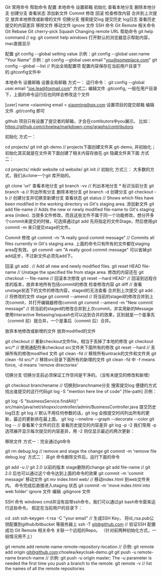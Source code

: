 Git 常用命令
帮助命令
配置
本地命令
设置邮箱
初始化
查看本地分支
删除本地分支
创建分支
查看状态
添加新文件
Commit 修改
回滚
检查修改内容
合并到上次提交
放弃本地修改或新增的文件
切换分支
搜索提交log
提交历史 log日志
查看历史提交的内容差异
移除文件
移动文件
ignore 文件
SSH 命令
Git Remote 相关命令
Git Rebase
Git cherry-pick
Squash
Changing remote URL
帮助命令
git help command // eg: git commit help
windows 打开默认的浏览器显示帮助内容， mac直接显示

配置
git config --global setting value
示例：git config --global user.name "Your Name"
示例：git config --global user.email "you@someplace.com"
git config --global --list // 列出全局配置项
配置内容保存在当前用户目录下的.gitconfig文件中

本地命令
设置邮箱
设置全局邮箱
方式一： 运行命令： git config --global user.email "joe.lea@foxmail.com" 方式二: 编辑文件 .gitconfig, 一般在用户目录下，上面的命令运行后也同样会修改这个文件

[user]
name =xiaoming
email = xiaoming@qq.com
设置项目的提交邮箱
编辑文件 .git/config 即可

github 项目只有设置了提交者的邮箱，才会在contibutors中you展示。 比如：https://github.com/choelea/markdown-cms/graphs/contributors

初始化
方式一：

cd projects/
git init git-demo  // projects下面创建文件夹 git-demo, 并初始化； 初始化其实就是在文件夹下面创建了相关内容存放在.git 隐藏文件夹下面
方式二：

cd projects/
mkdir website
cd website/
git init // 初始化
方式三： 大多数的方式，我们从clone一个git 库开始的。

git clone 'url'
查看本地分支
git branch -vv  // 列出本地分支 * 标识当前分支
git branch -a // 列出所有分支
删除本地分支
git branch -d <BranchName>
创建分支
git checkout -b <BranchName>  // 创建分支并切换至新建分支
查看状态
git status // Shows which files have been modified in the working directory vs Git's staging area.
添加新文件
git add file-name  // Adds the new or newly modified file-name to Git's staging area (index).
当很多文件修改，而且这些文件不属于同一个功能修改，想分开多个commit来提交的时候，可选择通过git add <file> 先将指定的文件Stage，然后使用git commit -m 来只提交stage的文件。

Commit 修改
git commit -m "A really good commit message" // Commits all files currently in Git's staging area.
上面的命令只有所有的文件都在staging area在有效。 git commit -am "A really good commit message" 可以省掉git add这步，不过新文件必须先add下。

回滚
git add . // Add all new and newly modified files.
git reset HEAD file-name // Unstage the specified file from stage area. 修改的内容还在
git checkout -- file-name // 回滚本次修改
git reset --hard HEAD^  // 回滚到远程仓库的版本，放弃本地所有包括commit的修改
检查修改内容
git diff // 查看unstage状态下的文件的修改内容，staged的无法查看
合并到上次提交
git add . // 将修改的文件 stage
git commit --amend // 将当前的staged的修改合并到上次commit，并打开编辑器修改commit
git commit --amend -m "New commit message" // 将当前的staged的修改合并到上次commit，并实用新的Message
使用Interactive Rebasing/squash也可以达到合并的效果，区别就是一个是事先（commit 前）就合并，一个是事后（commit 后）合并。

放弃本地修改或新增的文件
放弃modified的文件

git checkout <file> // 重新checkout文件file，相当于丢掉了本地的修改
git checkout src/* // 使用通配符来checkout src文件夹下面所有的修改
git reset --hard // 丢掉所有的修改modified 文件
git clean -fd    // 移除所有untrack的文件和文件夹 
git clean -fd src/* // 移除src目录下面所有的新增的文件
git clean -fd 中 -f means force, -d means 'remove directories'

切换分支
切换分支前必须保证工作空间是干净的。（没有未提交的修改和新增）

git checkout branchename // 切换到branchname分支
搜索提交log
便捷的方式找出谁提交的这行代码git log -S "mention here line of code" [file-path] 示例：

git log -S "businessService.findAll()" src/main/java/net/shopxx/controller/admin/BusinessController.java
提交历史 log日志
git log  // 默认不用任何参数的话，git log 会按提交时间列出所有的更新，最近的更新排在最上面。
git log --oneline --graph --decorate --color
git log -- <filepath>  // 查看某个文件的日志
查看历史提交的内容差异
git log -p -2
我们常用 -p 选项展开显示每次提交的内容差异，用 -2 则仅显示最近的两次更新：

移除文件
方式一：完全通过git命令

git rm debug.log  // remove and stage the change
git commit -m 'remove file debug.log'
方式二： 非git 命令删除文件后，运行下面的命令

git add -u // git 2.0 以前的版本  stage删除的change
git add file-name // git 2.0 后也可以通过这个命令达到上面的命令的效果
git commit -m 'commit message'
移动文件
git mv index.html web/  // 移动index.html 到web文件夹内。 命令完成后直接进入staging 状态
git commit -m 'move index.html into web folder'
ignore 文件
编辑 .gitignore 文件

SSH 命令
windows cmd并没有自带ssh命令，我们可以通过git bash命令窗来运行这些命令。 假定在当前用户的目录下：

cd .ssh
ssh-keygen -t rsa -C "your email" // 生成SSH Key， 将id_rsa.pub公钥配置到github/bitbucket 等服务器上
ssh -T git@github.com // 验证SSH 配置成功
Git Remote 相关命令
关联一个远程的Repo。 （针对前两种初始化方式，一般情况用不上）

git remote add remote-name remote-repository-location // 示例: git remote add origin git@github.com:choelea/keycloak-demo.git
git push -u remote-name branch-name // 示例: git push -u origin master;  The -u parameter is needed the first time you push a branch to the remote.
git remote -v // list the names of all the remote repositories